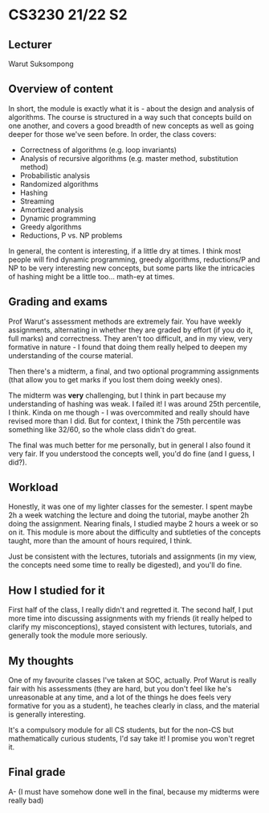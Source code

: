 # CS3230 21/22 S2

## Lecturer
Warut Suksompong

## Overview of content 
In short, the module is exactly what it is - about the design and analysis of algorithms. The course is structured in a way such that concepts build on one another, and covers a good breadth of new concepts as well as going deeper for those we've seen before. In order, the class covers:
* Correctness of algorithms (e.g. loop invariants)
* Analysis of recursive algorithms (e.g. master method, substitution method)
* Probabilistic analysis 
* Randomized algorithms
* Hashing
* Streaming
* Amortized analysis
* Dynamic programming
* Greedy algorithms
* Reductions, P vs. NP problems

In general, the content is interesting, if a little dry at times. I think most people will find dynamic programming, greedy algorithms, reductions/P and NP to be very interesting new concepts, but some parts like the intricacies of hashing might be a little too... math-ey at times. 

## Grading and exams

Prof Warut's assessment methods are extremely fair. You have weekly assignments, alternating in whether they are graded by effort (if you do it, full marks) and correctness. They aren't too difficult, and in my view, very formative in nature - I found that doing them really helped to deepen my understanding of the course material. 

Then there's a midterm, a final, and two optional programming assignments (that allow you to get marks if you lost them doing weekly ones). 

The midterm was **very** challenging, but I think in part because my understanding of hashing was weak. I failed it! I was around 25th percentile, I think. Kinda on me though - I was overcommited and really should have revised more than I did. But for context, I think the 75th percentile was something like 32/60, so the whole class didn't do great. 

The final was much better for me personally, but in general I also found it very fair. If you understood the concepts well, you'd do fine (and I guess, I did?). 

## Workload
Honestly, it was one of my lighter classes for the semester. I spent maybe 2h a week watching the lecture and doing the tutorial, maybe another 2h doing the assignment. Nearing finals, I studied maybe 2 hours a week or so on it. This module is more about the difficulty and subtleties of the concepts taught, more than the amount of hours required, I think. 

Just be consistent with the lectures, tutorials and assignments (in my view, the concepts need some time to really be digested), and you'll do fine.

## How I studied for it

First half of the class, I really didn't and regretted it. The second half, I put more time into discussing assignments with my friends (it really helped to clarify my misconceptions), stayed consistent with lectures, tutorials, and generally took the module more seriously. 

## My thoughts
One of my favourite classes I've taken at SOC, actually. Prof Warut is really fair with his assessments (they are hard, but you don't feel like he's unreasonable at any time, and a lot of the things he does feels very formative for you as a student), he teaches clearly in class, and the material is generally interesting. 

It's a compulsory module for all CS students, but for the non-CS but mathematically curious students, I'd say take it! I promise you won't regret it. 

## Final grade
A- (I must have somehow done well in the final, because my midterms were really bad)